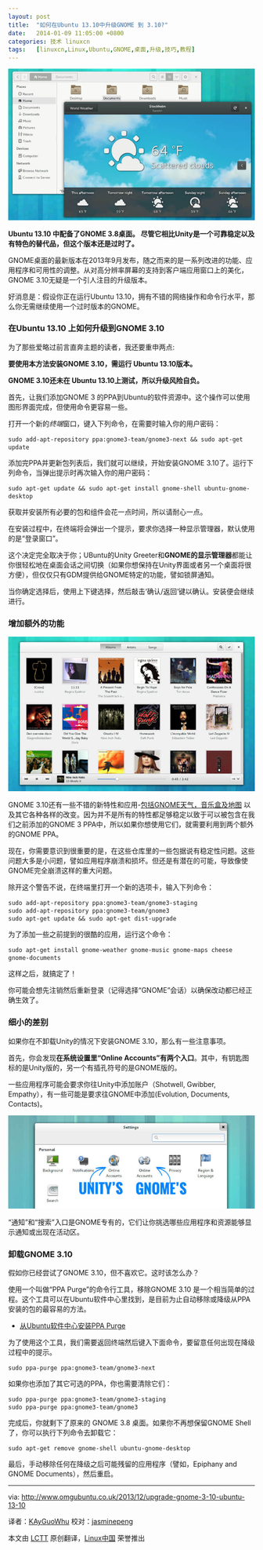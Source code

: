 ```yaml
---
layout: post
title:	"如何在Ubuntu 13.10中升级GNOME 到 3.10?"
date:	2014-01-09 11:05:00 +0800 
categories:	技术 linuxcn 
tags:	[linuxcn,Linux,Ubuntu,GNOME,桌面,升级,技巧,教程]
---
```



![](/Asserts/Images/album/201401/09/100812abyo44ia4askosob.jpg)


**Ubuntu 13.10 中配备了GNOME 3.8桌面。 尽管它相比Unity是一个可靠稳定以及有特色的替代品，但这个版本还是过时了。**


GNOME桌面的最新版本在2013年9月发布，随之而来的是一系列改进的功能、应用程序和可用性的调整。从对高分辨率屏幕的支持到客户端应用窗口上的美化，GNOME 3.10无疑是一个引人注目的升级版本。


好消息是：假设你正在运行Ubuntu 13.10，拥有不错的网络操作和命令行水平，那么你无需继续使用一个过时版本的GNOME。


### 在Ubuntu 13.10 上如何升级到GNOME 3.10


为了那些爱略过前言直奔主题的读者，我还要重申两点:


**要使用本方法安装GNOME 3.10，需运行 Ubuntu 13.10版本。**


**GNOME 3.10还未在 Ubuntu 13.10上测试，所以升级风险自负。**


首先，让我们添加GNOME 3 的PPA到Ubuntu的软件资源中。这个操作可以使用图形界面完成，但使用命令更容易一些。


打开一个新的*终端*窗口，键入下列命令，在需要时输入你的用户密码：



```
sudo add-apt-repository ppa:gnome3-team/gnome3-next && sudo apt-get update

```

添加完PPA并更新包列表后，我们就可以继续，开始安装GNOME 3.10了。运行下列命令，当弹出提示时再次输入你的用户密码：



```
sudo apt-get update && sudo apt-get install gnome-shell ubuntu-gnome-desktop

```

获取并安装所有必要的包和组件会花一点时间，所以请耐心一点。


在安装过程中，在终端将会弹出一个提示，要求你选择一种显示管理器，默认使用的是“登录窗口”。


这个决定完全取决于你；UBuntu的Unity Greeter和**GNOME的显示管理器**都能让你很轻松地在桌面会话之间切换（如果你想保持在Unity界面或者另一个桌面将很方便），但仅仅只有GDM提供给GNOME特定的功能，譬如锁屏通知。


当你确定选择后，使用上下键选择，然后敲击‘确认/返回’键以确认。安装便会继续进行。


### 增加额外的功能


![](/Asserts/Images/album/201401/09/100814vyrkfrrzrr7qkfqv.jpg)


GNOME 3.10还有一些不错的新特性和应用-[包括GNOME天气，音乐盒及地图](http://www.omgubuntu.co.uk/2013/09/gnome-3-10-released-with-new-apps-experimental-wayland-support) 以及其它各种各样的改变。因为并不是所有的特性都足够稳定以致于可以被包含在我们之前添加的GNOME 3 PPA中，所以如果你想使用它们，就需要利用到两个额外的GNOME PPA。


现在，你需要意识到很重要的是，在这些仓库里的一些包据说有稳定性问题。这些问题大多是小问题，譬如应用程序崩溃和损坏。但还是有潜在的可能，导致像使GNOME完全崩溃这样的重大问题。


除开这个警告不说，在终端里打开一个新的选项卡，输入下列命令：



```
sudo add-apt-repository ppa:gnome3-team/gnome3-staging
sudo add-apt-repository ppa:gnome3-team/gnome3
sudo apt-get update && sudo apt-get dist-upgrade

```

为了添加一些之前提到的很酷的应用，运行这个命令：



```
sudo apt-get install gnome-weather gnome-music gnome-maps cheese gnome-documents

```

这样之后，就搞定了！


你可能会想先注销然后重新登录（记得选择“GNOME”会话）以确保改动都已经正确生效了。


### 细小的差别


如果你在不卸载Unity的情况下安装GNOME 3.10，那么有一些注意事项。


首先，你会发现**在系统设置里“Online Accounts”有两个入口**。其中，有钥匙图标的是Unity版的，另一个有插孔符号的是GNOME版的。


一些应用程序可能会要求你往Unity中添加账户（Shotwell, Gwibber, Empathy），有一些可能是要求往GNOME中添加(Evolution, Documents, Contacts)。


![](/Asserts/Images/album/201401/09/100815jjqq33rylec30xrc.jpg)


“通知”和“搜索”入口是GNOME专有的，它们让你挑选哪些应用程序和资源能够显示通知或出现在活动区。


### 卸载GNOME 3.10


假如你已经尝试了GNOME 3.10，但不喜欢它。这时该怎么办？


使用一个叫做“PPA Purge”的命令行工具，移除GNOME 3.10 是一个相当简单的过程。这个工具可以在Ubuntu软件中心里找到，是目前为止自动移除或降级从PPA安装的包的最容易的方法。


* [从Ubuntu软件中心安装PPA Purge](apt:ppa-purge)


为了使用这个工具，我们需要返回终端然后键入下面命令，要留意任何出现在降级过程中的提示。



```
sudo ppa-purge ppa:gnome3-team/gnome3-next

```

如果你也添加了其它可选的PPA，你也需要清除它们：



```
sudo ppa-purge ppa:gnome3-team/gnome3-staging
sudo ppa-purge ppa:gnome3-team/gnome3

```

完成后，你就剩下了原来的 GNOME 3.8 桌面。如果你不再想保留GNOME Shell了，你可以执行下列命令去卸载它：



```
sudo apt-get remove gnome-shell ubuntu-gnome-desktop

```

最后，手动移除任何在降级之后可能残留的应用程序（譬如，Epiphany and GNOME Documents），然后重启。




---


via: <http://www.omgubuntu.co.uk/2013/12/upgrade-gnome-3-10-ubuntu-13-10>


译者：[KAyGuoWhu](https://github.com/KayGuoWhu) 校对：[jasminepeng](https://github.com/jasminepeng)


本文由 [LCTT](https://github.com/LCTT/TranslateProject) 原创翻译，[Linux中国](http://linux.cn/) 荣誉推出
